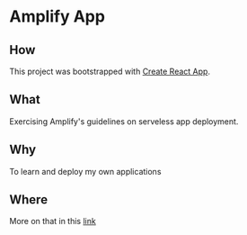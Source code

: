 # Amplify App

## How

This project was bootstrapped with [Create React App](https://github.com/facebook/create-react-app).


## What

Exercising Amplify's guidelines on serveless app deployment.


## Why

To learn and deploy my own applications

## Where

More on that in this [link](https://aws.amazon.com/getting-started/hands-on/build-react-app-amplify-graphql/)